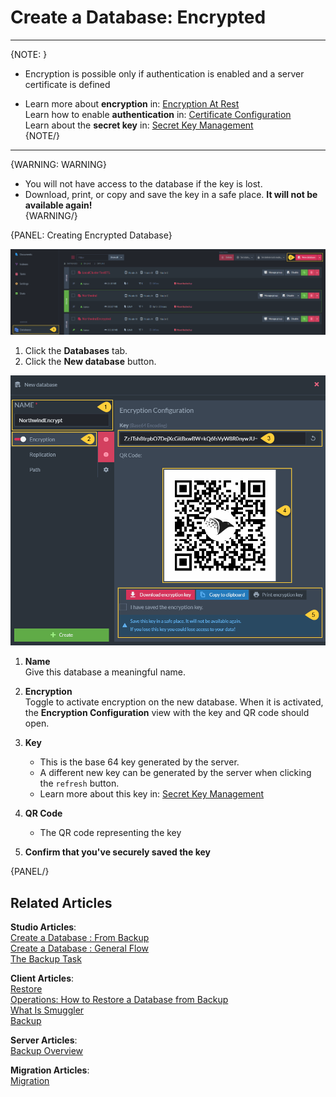 # Create a Database: Encrypted
---

{NOTE: }

* Encryption is possible only if authentication is enabled and a server certificate is defined

* Learn more about **encryption** in: [Encryption At Rest](../../../../server/security/encryption/encryption-at-rest)  
  Learn how to enable **authentication** in: [Certificate Configuration](../../../../server/security/authentication/certificate-configuration)  
  Learn about the **secret key** in: [Secret Key Management](../../../../server/security/encryption/secret-key-management)  
{NOTE/}

---
{WARNING: WARNING}

   * You will not have access to the database if the key is lost.  
   * Download, print, or copy and save the key in a safe place. **It will not be available again!**  
{WARNING/}

{PANEL: Creating Encrypted Database}

![Create New Database](images/create-new-database.png "Create New Database")

 1. Click the **Databases** tab.  
 2. Click the **New database** button.  


![Create New Database - Encrypted](images/new-database-encrypted.png "Encrypted Database")

1. **Name**  
   Give this database a meaningful name.  

2. **Encryption**  
   Toggle to activate encryption on the new database.  When it is activated, the **Encryption Configuration** view with the key and QR code should open.  

3. **Key**  
   * This is the base 64 key generated by the server.  
   * A different new key can be generated by the server when clicking the `refresh` button.  
   * Learn more about this key in: [Secret Key Management](../../../../server/security/encryption/secret-key-management)  

4. **QR Code**  
   * The QR code representing the key  

5. **Confirm that you've securely saved the key**



{PANEL/}

## Related Articles

**Studio Articles**:   
[Create a Database : From Backup](../../../../studio/server/databases/create-new-database/from-backup)   
[Create a Database : General Flow](../../../../studio/server/databases/create-new-database/general-flow)          
[The Backup Task](../../../../studio/database/tasks/backup-task)    

**Client Articles**:  
[Restore](../../../../client-api/operations/maintenance/backup/restore)   
[Operations: How to Restore a Database from Backup](../../../../client-api/operations/server-wide/restore-backup)    
[What Is Smuggler](../../../../client-api/smuggler/what-is-smuggler)   
[Backup](../../../../client-api/operations/maintenance/backup/backup)

**Server Articles**:  
[Backup Overview](../../../../server/ongoing-tasks/backup-overview)

**Migration Articles**:  
[Migration](../../../../migration/server/data-migration) 
